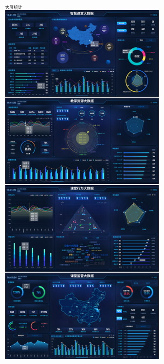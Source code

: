 大屏统计 
![Alt text](./互动教研.jpg)
![Alt text](./教学资源.jpg)
![Alt text](./课堂行为.jpg)
![Alt text](./课堂监管.jpg)
